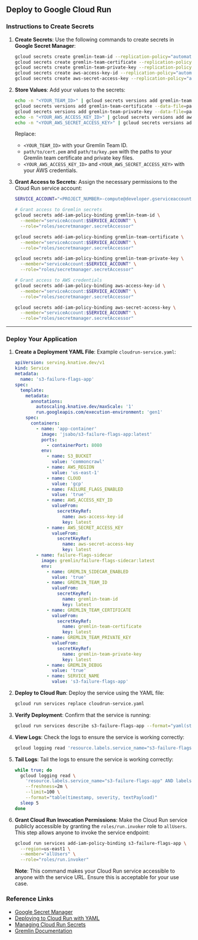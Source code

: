 ## Deploy to Google Cloud Run

### Instructions to Create Secrets

1. **Create Secrets**:
   Use the following commands to create secrets in **Google Secret Manager**:
   ```bash
   gcloud secrets create gremlin-team-id --replication-policy="automatic"
   gcloud secrets create gremlin-team-certificate --replication-policy="automatic"
   gcloud secrets create gremlin-team-private-key --replication-policy="automatic"
   gcloud secrets create aws-access-key-id --replication-policy="automatic"
   gcloud secrets create aws-secret-access-key --replication-policy="automatic"
   ```

2. **Store Values**:
   Add your values to the secrets:
   ```bash
   echo -n "<YOUR_TEAM_ID>" | gcloud secrets versions add gremlin-team-id --data-file=-
   gcloud secrets versions add gremlin-team-certificate --data-file=path/to/cert.pem
   gcloud secrets versions add gremlin-team-private-key --data-file=path/to/key.pem
   echo -n "<YOUR_AWS_ACCESS_KEY_ID>" | gcloud secrets versions add aws-access-key-id --data-file=-
   echo -n "<YOUR_AWS_SECRET_ACCESS_KEY>" | gcloud secrets versions add aws-secret-access-key --data-file=-
   ```

   Replace:
   - `<YOUR_TEAM_ID>` with your Gremlin Team ID.
   - `path/to/cert.pem` and `path/to/key.pem` with the paths to your Gremlin team certificate and private key files.
   - `<YOUR_AWS_ACCESS_KEY_ID>` and `<YOUR_AWS_SECRET_ACCESS_KEY>` with your AWS credentials.

3. **Grant Access to Secrets**:
   Assign the necessary permissions to the Cloud Run service account:
   ```bash
   SERVICE_ACCOUNT="<PROJECT_NUMBER>-compute@developer.gserviceaccount.com" # Replace with your project number

   # Grant access to Gremlin secrets
   gcloud secrets add-iam-policy-binding gremlin-team-id \
     --member="serviceAccount:$SERVICE_ACCOUNT" \
     --role="roles/secretmanager.secretAccessor"

   gcloud secrets add-iam-policy-binding gremlin-team-certificate \
     --member="serviceAccount:$SERVICE_ACCOUNT" \
     --role="roles/secretmanager.secretAccessor"

   gcloud secrets add-iam-policy-binding gremlin-team-private-key \
     --member="serviceAccount:$SERVICE_ACCOUNT" \
     --role="roles/secretmanager.secretAccessor"

   # Grant access to AWS credentials
   gcloud secrets add-iam-policy-binding aws-access-key-id \
     --member="serviceAccount:$SERVICE_ACCOUNT" \
     --role="roles/secretmanager.secretAccessor"

   gcloud secrets add-iam-policy-binding aws-secret-access-key \
     --member="serviceAccount:$SERVICE_ACCOUNT" \
     --role="roles/secretmanager.secretAccessor"
   ```

---

### Deploy Your Application

1. **Create a Deployment YAML File**:
   Example `cloudrun-service.yaml`:
   ```yaml
   apiVersion: serving.knative.dev/v1
   kind: Service
   metadata:
     name: 's3-failure-flags-app'
   spec:
     template:
       metadata:
         annotations:
           autoscaling.knative.dev/maxScale: '1'
           run.googleapis.com/execution-environment: 'gen1'
       spec:
         containers:
           - name: 'app-container'
             image: 'jsabo/s3-failure-flags-app:latest'
             ports:
               - containerPort: 8080
             env:
               - name: S3_BUCKET
                 value: 'commoncrawl'
               - name: AWS_REGION
                 value: 'us-east-1'
               - name: CLOUD
                 value: 'gcp'
               - name: FAILURE_FLAGS_ENABLED
                 value: 'true'
               - name: AWS_ACCESS_KEY_ID
                 valueFrom:
                   secretKeyRef:
                     name: aws-access-key-id
                     key: latest
               - name: AWS_SECRET_ACCESS_KEY
                 valueFrom:
                   secretKeyRef:
                     name: aws-secret-access-key
                     key: latest
           - name: failure-flags-sidecar
             image: gremlin/failure-flags-sidecar:latest
             env:
               - name: GREMLIN_SIDECAR_ENABLED
                 value: 'true'
               - name: GREMLIN_TEAM_ID
                 valueFrom:
                   secretKeyRef:
                     name: gremlin-team-id
                     key: latest
               - name: GREMLIN_TEAM_CERTIFICATE
                 valueFrom:
                   secretKeyRef:
                     name: gremlin-team-certificate
                     key: latest
               - name: GREMLIN_TEAM_PRIVATE_KEY
                 valueFrom:
                   secretKeyRef:
                     name: gremlin-team-private-key
                     key: latest
               - name: GREMLIN_DEBUG
                 value: 'true'
               - name: SERVICE_NAME
                 value: 's3-failure-flags-app'
   ```

2. **Deploy to Cloud Run**:
   Deploy the service using the YAML file:
   ```bash
   gcloud run services replace cloudrun-service.yaml
   ```

3. **Verify Deployment**:
   Confirm that the service is running:
   ```bash
   gcloud run services describe s3-failure-flags-app --format="yaml(status.conditions)"
   ```

4. **View Logs**:
   Check the logs to ensure the service is working correctly:
   ```bash
   gcloud logging read 'resource.labels.service_name="s3-failure-flags-app"' --limit=100 --freshness=2m
   ```

5. **Tail Logs**:
   Tail the logs to ensure the service is working correctly:
   ```bash
   while true; do
     gcloud logging read \
       'resource.labels.service_name="s3-failure-flags-app" AND labels.container_name="failure-flags-sidecar"' \
       --freshness=2m \
       --limit=100 \
       --format="table(timestamp, severity, textPayload)"
     sleep 5
   done
   ```

6. **Grant Cloud Run Invocation Permissions**:
   Make the Cloud Run service publicly accessible by granting the `roles/run.invoker` role to `allUsers`. This step allows anyone to invoke the service endpoint:
   ```bash
   gcloud run services add-iam-policy-binding s3-failure-flags-app \
     --region=us-east1 \
     --member="allUsers" \
     --role="roles/run.invoker"
   ```

   **Note**: This command makes your Cloud Run service accessible to anyone with the service URL. Ensure this is acceptable for your use case.

### Reference Links
- [Google Secret Manager](https://cloud.google.com/secret-manager/docs)
- [Deploying to Cloud Run with YAML](https://cloud.google.com/run/docs/deploying#yaml)
- [Managing Cloud Run Secrets](https://cloud.google.com/run/docs/configuring/secrets)
- [Gremlin Documentation](https://www.gremlin.com/docs/)

